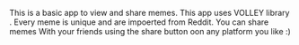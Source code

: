 This is a basic app to view and share memes. This app uses VOLLEY library . Every meme is unique and are impoerted from Reddit. You can share memes With your friends using the share button oon any platform you like :)